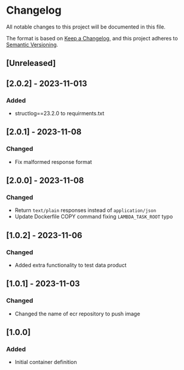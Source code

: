 <!-- markdownlint-disable MD003 -->

# Changelog

All notable changes to this project will be documented in this file.

The format is based on [Keep a Changelog](https://keepachangelog.com/en/1.0.0/),
and this project adheres to [Semantic Versioning](https://semver.org/spec/v2.0.0.html).

## [Unreleased]

## [2.0.2] - 2023-11-013

### Added

- structlog==23.2.0 to requirments.txt

## [2.0.1] - 2023-11-08

### Changed

- Fix malformed response format

## [2.0.0] - 2023-11-08

### Changed

- Return `text/plain` responses instead of `application/json`
- Update Dockerfile COPY command fixing `LAMBDA_TASK_ROOT` typo

## [1.0.2] - 2023-11-06

### Changed

- Added extra functionality to test data product

## [1.0.1] - 2023-11-03

### Changed

- Changed the name of ecr repository to push image

## [1.0.0]

### Added

- Initial container definition
